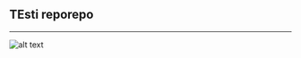 TEsti **reporepo**
---------------
___________                __    
![alt text]([btn.jpeg](https://th.bing.com/th/id/OIP.o-wNqCyhGc3XpFMfCCFpigHaEK?w=326&h=183&c=7&r=0&o=5&pid=1.7) "Title") 
                    
                                 

